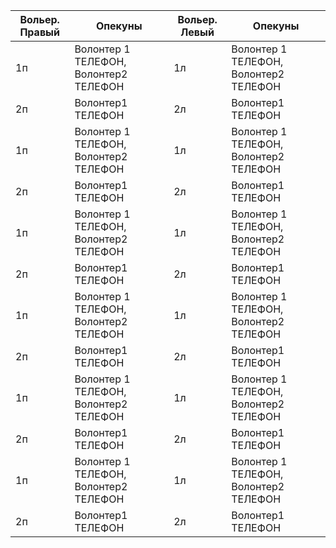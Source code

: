 | Вольер. Правый  | Опекуны                               |Вольер. Левый  | Опекуны                               |
| --------------- | --------------------------------------| --------------- | --------------------------------------|
| 1п              | Волонтер 1 ТЕЛЕФОН, Волонтер2 ТЕЛЕФОН | 1л              | Волонтер 1 ТЕЛЕФОН, Волонтер2 ТЕЛЕФОН |
| 2п              | Волонтер1 ТЕЛЕФОН                     | 2л              | Волонтер1 ТЕЛЕФОН                     |
| 1п              | Волонтер 1 ТЕЛЕФОН, Волонтер2 ТЕЛЕФОН | 1л              | Волонтер 1 ТЕЛЕФОН, Волонтер2 ТЕЛЕФОН |
| 2п              | Волонтер1 ТЕЛЕФОН                     | 2л              | Волонтер1 ТЕЛЕФОН                     |
| 1п              | Волонтер 1 ТЕЛЕФОН, Волонтер2 ТЕЛЕФОН | 1л              | Волонтер 1 ТЕЛЕФОН, Волонтер2 ТЕЛЕФОН |
| 2п              | Волонтер1 ТЕЛЕФОН                     | 2л              | Волонтер1 ТЕЛЕФОН                     |
| 1п              | Волонтер 1 ТЕЛЕФОН, Волонтер2 ТЕЛЕФОН | 1л              | Волонтер 1 ТЕЛЕФОН, Волонтер2 ТЕЛЕФОН |
| 2п              | Волонтер1 ТЕЛЕФОН                     | 2л              | Волонтер1 ТЕЛЕФОН                     |
| 1п              | Волонтер 1 ТЕЛЕФОН, Волонтер2 ТЕЛЕФОН | 1л              | Волонтер 1 ТЕЛЕФОН, Волонтер2 ТЕЛЕФОН |
| 2п              | Волонтер1 ТЕЛЕФОН                     | 2л              | Волонтер1 ТЕЛЕФОН                     |
| 1п              | Волонтер 1 ТЕЛЕФОН, Волонтер2 ТЕЛЕФОН | 1л              | Волонтер 1 ТЕЛЕФОН, Волонтер2 ТЕЛЕФОН |
| 2п              | Волонтер1 ТЕЛЕФОН                     | 2л              | Волонтер1 ТЕЛЕФОН                     |